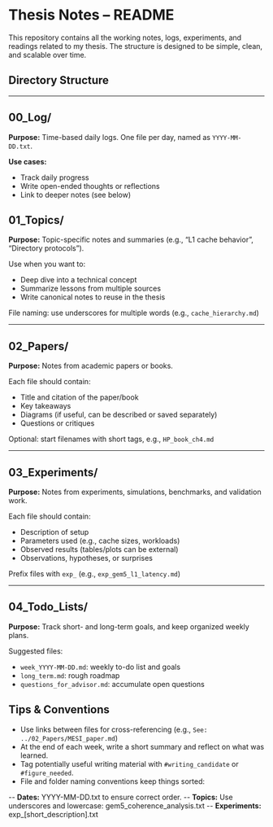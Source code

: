 # Thesis Notes – README

This repository contains all the working notes, logs, experiments, and readings related to my thesis. The structure is designed to be simple, clean, and scalable over time.

## Directory Structure
---

## 00_Log/
**Purpose:** Time-based daily logs. One file per day, named as `YYYY-MM-DD.txt`.

**Use cases:**
- Track daily progress
- Write open-ended thoughts or reflections
- Link to deeper notes (see below)

## 01_Topics/
**Purpose:** Topic-specific notes and summaries (e.g., “L1 cache behavior”, “Directory protocols”).

Use when you want to:
- Deep dive into a technical concept
- Summarize lessons from multiple sources
- Write canonical notes to reuse in the thesis

File naming: use underscores for multiple words (e.g., `cache_hierarchy.md`)

---

## 02_Papers/
**Purpose:** Notes from academic papers or books.

Each file should contain:
- Title and citation of the paper/book
- Key takeaways
- Diagrams (if useful, can be described or saved separately)
- Questions or critiques

Optional: start filenames with short tags, e.g., `HP_book_ch4.md`

---

## 03_Experiments/
**Purpose:** Notes from experiments, simulations, benchmarks, and validation work.

Each file should contain:
- Description of setup
- Parameters used (e.g., cache sizes, workloads)
- Observed results (tables/plots can be external)
- Observations, hypotheses, or surprises

Prefix files with `exp_` (e.g., `exp_gem5_l1_latency.md`)

---

## 04_Todo_Lists/
**Purpose:** Track short- and long-term goals, and keep organized weekly plans.

Suggested files:
- `week_YYYY-MM-DD.md`: weekly to-do list and goals
- `long_term.md`: rough roadmap
- `questions_for_advisor.md`: accumulate open questions

## Tips & Conventions

- Use links between files for cross-referencing (e.g., `See: ../02_Papers/MESI_paper.md`)
- At the end of each week, write a short summary and reflect on what was learned.
- Tag potentially useful writing material with `#writing_candidate` or `#figure_needed`.
- File and folder naming conventions keep things sorted:

-- **Dates:** YYYY-MM-DD.txt to ensure correct order.
-- **Topics:** Use underscores and lowercase: gem5_coherence_analysis.txt
-- **Experiments:** exp_[short_description].txt
